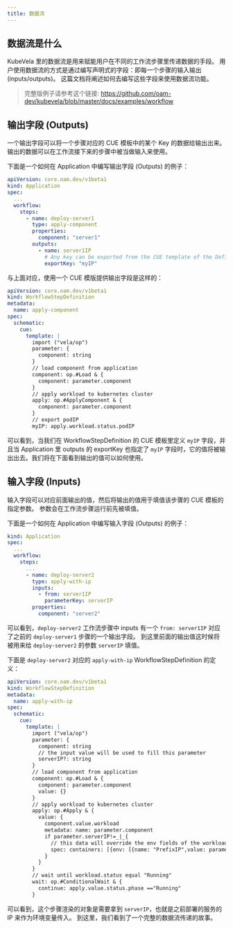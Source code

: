 ```yaml
---
title: 数据流
---
```


## 数据流是什么

KubeVela 里的数据流是用来赋能用户在不同的工作流步骤里传递数据的手段。
用户使用数据流的方式是通过编写声明式的字段：即每一个步骤的输入输出 (inputs/outputs)。
这篇文档将阐述如何去编写这些字段来使用数据流功能。

> 完整版例子请参考这个链接: https://github.com/oam-dev/kubevela/blob/master/docs/examples/workflow

## 输出字段 (Outputs)

一个输出字段可以将一个步骤对应的 CUE 模板中的某个 Key 的数据给输出出来。
输出的数据可以在工作流接下来的步骤中被当做输入来使用。

下面是一个如何在 Application 中编写输出字段 (Outputs) 的例子：

```yaml
apiVersion: core.oam.dev/v1beta1
kind: Application
spec:
  ...
  workflow:
    steps:
      - name: deploy-server1
        type: apply-component
        properties:
          component: "server1"
        outputs:
          - name: server1IP
            # Any key can be exported from the CUE template of the Definition
            exportKey: "myIP"
```

与上面对应，使用一个 CUE 模版提供输出字段是这样的：

```yaml
apiVersion: core.oam.dev/v1beta1
kind: WorkflowStepDefinition
metadata:
  name: apply-component
spec:
  schematic:
    cue:
      template: |
        import ("vela/op")
        parameter: {
          component: string
        }
        // load component from application
        component: op.#Load & {
          component: parameter.component
        }
        // apply workload to kubernetes cluster
        apply: op.#ApplyComponent & {
          component: parameter.component
        }
        // export podIP
        myIP: apply.workload.status.podIP
```

可以看到，当我们在 WorkflowStepDefinition 的 CUE 模板里定义 `myIP` 字段，并且当 Application 里 outputs 的 exportKey 也指定了 `myIP` 字段时，它的值将被输出出去。我们将在下面看到输出的值可以如何使用。


## 输入字段 (Inputs)

输入字段可以对应前面输出的值，然后将输出的值用于填值该步骤的 CUE 模板的指定参数。
参数会在工作流步骤运行前先被填值。


下面是一个如何在 Application 中编写输入字段 (Outputs) 的例子：

```yaml
kind: Application
spec:
  ...
  workflow:
    steps:
      ...
      - name: deploy-server2
        type: apply-with-ip
        inputs:
          - from: server1IP
            parameterKey: serverIP
        properties:
          component: "server2"
```

可以看到，`deploy-server2` 工作流步骤中 inputs 有一个 `from: server1IP` 对应了之前的 `deploy-server1` 步骤的一个输出字段。
到这里前面的输出值这时候将被用来给 `deploy-server2` 的参数 `serverIP` 填值。

下面是 `deploy-server2` 对应的 `apply-with-ip` WorkflowStepDefinition 的定义：

```yaml
apiVersion: core.oam.dev/v1beta1
kind: WorkflowStepDefinition
metadata:
  name: apply-with-ip
spec:
  schematic:
    cue:
      template: |
        import ("vela/op")
        parameter: {
          component: string
          // the input value will be used to fill this parameter
          serverIP?: string
        }
        // load component from application
        component: op.#Load & {
          component: parameter.component
          value: {}
        }
        // apply workload to kubernetes cluster
        apply: op.#Apply & {
          value: {
            component.value.workload
            metadata: name: parameter.component
            if parameter.serverIP!=_|_{
              // this data will override the env fields of the workload container
              spec: containers: [{env: [{name: "PrefixIP",value: parameter.serverIP}]}]
            }
          }
        }
        // wait until workload.status equal "Running"
        wait: op.#ConditionalWait & {
          continue: apply.value.status.phase =="Running"
        }
```

可以看到，这个步骤渲染的对象是需要拿到 `serverIP`，也就是之前部署的服务的 IP 来作为环境变量传入。
到这里，我们看到了一个完整的数据流传递的故事。

